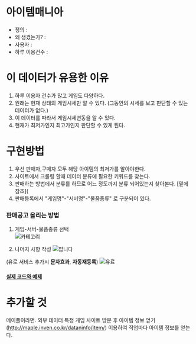 # 아이템매니아

- 정의 : 
- 왜 생겼는가? : 
- 사용자 :
- 하루 이용건수 :


# 이 데이터가 유용한 이유

1. 하루 이용자 건수가 많고 게임도 다양하다.
2. 원래는 현재 상태의 게임시세만 알 수 있다. (그동안의 시세를 보고 판단할 수 있는 데이터가 없다.)
3. 이 데이터를 따라서 게임시세변동을 알 수 있다.
4. 현재가 최저가인지 최고가인지 판단할 수 있게 된다.

# 구현방법

1. 우선 판매자,구매자 모두 해당 아이템의 최저가를 알아야한다.
2. 사이트에서 크롤링 할때 데이터 분류에 필요한 키워드를 찾는다.
3. 판매하는 방법에서 분류를 하므로 어느 정도까지 분류 되어있는지 찾아본다. [밑에 참조](
4. 판매등록에서 "게임명"-"서버명"-"물품종류" 로 구분되어 있다.

### 판매공고 올리는 방법

1. 게임-서버-물품종류 선택  
![카테고리](https://user-images.githubusercontent.com/46266247/57274624-c4e27b00-70d6-11e9-8fdb-e1828199c446.JPG)

2. 나머지 사항 작성
![팝니다](https://user-images.githubusercontent.com/46266247/57274715-096e1680-70d7-11e9-8114-cc8a27db12de.JPG)

(유로 서비스 추가시 **문자효과**, **자동재등록**)
![유료](https://user-images.githubusercontent.com/46266247/57274796-55b95680-70d7-11e9-96f1-a9628d29263a.JPG)

#### [실제 코드와 예제](https://github.com/chanp5660/BigData/blob/master/chan/Rcode_example.md)











# 추가할 것
메이플이라면.
외부 데이터 특정 게임 사이트 방문 후 아이템 정보 얻기 (http://maple.inven.co.kr/dataninfo/item/) 이용하여 직업마다 아이템 정보를 얻는다.
 
